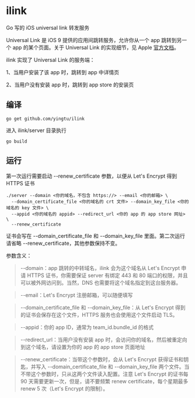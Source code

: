ilink
==

Go 写的 iOS universal link 转发服务

Universal Link 是 iOS 9 提供的应用间跳转服务，允许你从一个 app 跳转到另一个 app 的某个页面。关于 Universal Link 的实现细节，见 Apple [官方文档](https://developer.apple.com/library/ios/documentation/General/Conceptual/AppSearch/UniversalLinks.html)。

ilink 实现了 Universal Link 的服务端：

1、当用户安装了该 app 时，跳转到 app 中详情页

2、当用户没有安装 app 时，跳转到 app store 的安装页

## 编译

```
go get github.com/yingtu/ilink
```

进入 ilink/server 目录执行

```
go build
```

## 运行

第一次运行需要启动 --renew_certificate 参数，以便从 Let's Encrypt 得到 HTTPS 证书

```
./server --domain <你的域名，不包含 https://> --email <你的邮箱> \
  --domain_certificate_file <你的域名的 crt 文件> --domain_key_file <你的域名的 key 文件> \
  --appid <你的域名的 appid> --redirect_url <你的 app 的 app store 网址> \
  --renew_certificate
```

证书会写在 --domain_certificate_file 和 --domain_key_file 里面。第二次运行请省略 --renew_certificate，其他参数保持不变。

参数含义：

> --domain：app 跳转的中转域名，ilink 会为这个域名从 Let's Encrypt 申请 HTTPS 证书，你需要保证 server 有绑定 443 和 80 端口的权限，并且可以被外网访问到。当然，DNS 也需要将这个域名指定到这台服务器。

> --email：Let's Encrypt 注册邮箱，可以随便填写

> --domain_certificate_file 和 --domain_key_file：从 Let's Encrypt 得到的证书会保存在这个文件，HTTPS 服务也会使用这个文件启动 TLS。

> --appid：你的 app ID，通常为 team_id.bundle_id 的格式

> --redirect_url：当用户没有安装 app 时，会访问你的域名，然后被重定向到这个域名，请设置为你的 app 的 app store 页面地址

> --renew_certificate：当带这个参数时，会从 Let's Encrypt 获得证书和钥匙，并写入 --domain_certificate_file 和 --domain_key_file 两个文件。当不带这个参数时，只从这两个文件读入配置。注意 Let's Encrypt 的证书每 90 天需要更新一次，但是，请不要频繁 renew certificate，每个星期最多 renew 5 次（Let's Encrypt 的限制）。
